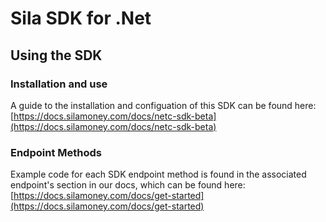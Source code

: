 # Sila SDK for .Net

## Using the SDK
### Installation and use
A guide to the installation and configuation of this SDK can be found here: [https://docs.silamoney.com/docs/netc-sdk-beta](https://docs.silamoney.com/docs/netc-sdk-beta)

### Endpoint Methods
Example code for each SDK endpoint method is found in the associated endpoint's section in our docs, which can be found here: [https://docs.silamoney.com/docs/get-started](https://docs.silamoney.com/docs/get-started)
